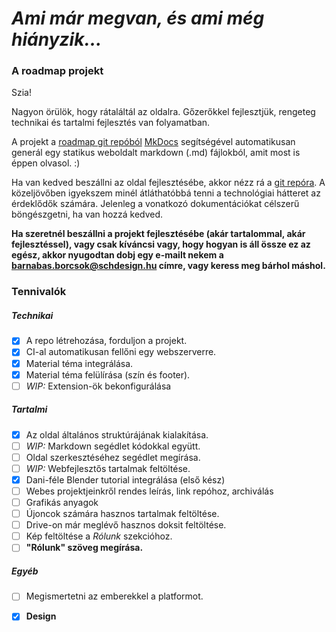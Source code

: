 # *Ami már megvan, és ami még hiányzik...*

### A roadmap projekt

Szia!

Nagyon örülök, hogy rátaláltál az oldalra. Gőzerőkkel fejlesztjük, rengeteg technikai és tartalmi fejlesztés van folyamatban.

A projekt a [roadmap git repóból](http://git.sch.bme.hu/schdesign/roadmap) [MkDocs](http://mkdocs.org) segítségével automatikusan generál egy statikus weboldalt markdown (.md) fájlokból, amit most is éppen olvasol. :)

Ha van kedved beszállni az oldal fejlesztésébe, akkor nézz rá a [git repóra]((http://git.sch.bme.hu/schdesign/roadmap)). 
A közeljövőben igyekszem minél átláthatóbbá tenni a technológiai hátteret az érdeklődők számára. Jelenleg a vonatkozó dokumentációkat célszerű böngészgetni, ha van hozzá kedved.

**Ha szeretnél beszállni a projekt fejlesztésébe (akár tartalommal, akár fejlesztéssel), vagy csak kíváncsi vagy, hogy hogyan is áll össze ez az egész, akkor nyugodtan dobj egy e-mailt nekem a barnabas.borcsok@schdesign.hu címre, vagy keress meg bárhol máshol.**

### Tennivalók

##### Technikai

- [x] A repo létrehozása, forduljon a projekt.
- [x] CI-al automatikusan fellőni egy webszerverre.
- [x] Material téma integrálása.
- [x] Material téma felülírása (szín és footer).
- [ ] *WIP:* Extension-ök bekonfigurálása

##### Tartalmi

- [x] Az oldal általános struktúrájának kialakítása.
- [ ] *WIP:* Markdown segédlet kódokkal együtt.
- [ ] Oldal szerkesztéséhez segédlet megírása.
- [ ] *WIP:* Webfejlesztős tartalmak feltöltése.
- [x] Dani-féle Blender tutorial integrálása (első kész)
- [ ] Webes projektjeinkről rendes leírás, link repóhoz, archiválás
- [ ] Grafikás anyagok
- [ ] Újoncok számára hasznos tartalmak feltöltése.
- [ ] Drive-on már meglévő hasznos doksit feltöltése.
- [ ] Kép feltöltése a *Rólunk* szekcióhoz.
- [ ] **"Rólunk" szöveg megírása.**

##### Egyéb

- [ ] Megismertetni az emberekkel a platformot.
- [x] __Design__



